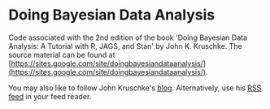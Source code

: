 # Doing Bayesian Data Analysis
Code associated with the 2nd edition of the book 'Doing Bayesian Data Analysis: A Tutorial with R, JAGS, and Stan' by John K. Kruschke. The source material can be found at [https://sites.google.com/site/doingbayesiandataanalysis/](https://sites.google.com/site/doingbayesiandataanalysis/).

You may also like to follow John Kruschke's [blog](http://doingbayesiandataanalysis.blogspot.com/). Alternatively, use his [RSS feed](http://doingbayesiandataanalysis.blogspot.com/feeds/posts/default) in your feed reader.
